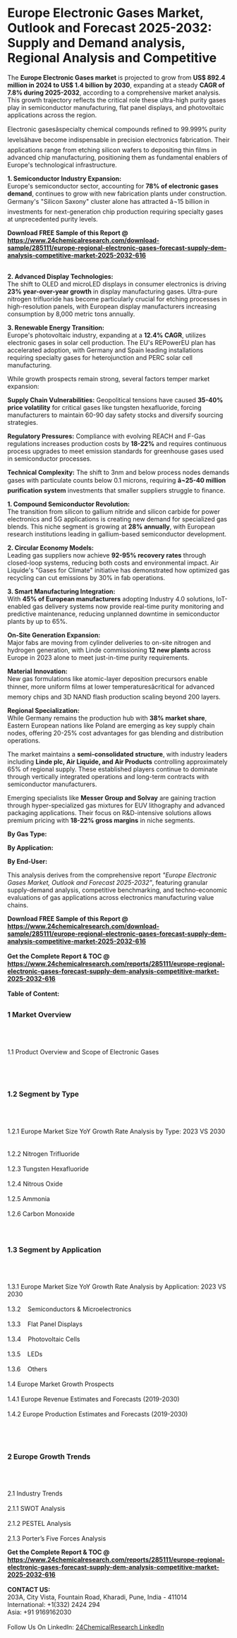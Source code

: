 <h1>Europe Electronic Gases Market, Outlook and Forecast 2025-2032: Supply and Demand analysis, Regional Analysis and Competitive</h1><p>The <strong>Europe Electronic Gases market</strong> is projected to grow from <strong>US$ 892.4 million in 2024 to US$ 1.4 billion by 2030</strong>, expanding at a steady <strong>CAGR of 7.8% during 2025-2032</strong>, according to a comprehensive market analysis. This growth trajectory reflects the critical role these ultra-high purity gases play in semiconductor manufacturing, flat panel displays, and photovoltaic applications across the region.</p><p>Electronic gasesâspecialty chemical compounds refined to 99.999% purity levelsâhave become indispensable in precision electronics fabrication. Their applications range from etching silicon wafers to depositing thin films in advanced chip manufacturing, positioning them as fundamental enablers of Europe's technological infrastructure.</p><p><strong>1. Semiconductor Industry Expansion:</strong><br>
Europe's semiconductor sector, accounting for <strong>78% of electronic gases demand</strong>, continues to grow with new fabrication plants under construction. Germany's "Silicon Saxony" cluster alone has attracted â¬15 billion in investments for next-generation chip production requiring specialty gases at unprecedented purity levels.</p><div><b>Download FREE Sample of this Report @ 
            <a href="https://www.24chemicalresearch.com/download-sample/285111/europe-regional-electronic-gases-forecast-supply-dem-analysis-competitive-market-2025-2032-616">
            https://www.24chemicalresearch.com/download-sample/285111/europe-regional-electronic-gases-forecast-supply-dem-analysis-competitive-market-2025-2032-616</a></b></div><br><p><strong>2. Advanced Display Technologies:</strong><br>
The shift to OLED and microLED displays in consumer electronics is driving <strong>23% year-over-year growth</strong> in display manufacturing gases. Ultra-pure nitrogen trifluoride has become particularly crucial for etching processes in high-resolution panels, with European display manufacturers increasing consumption by 8,000 metric tons annually.</p><p><strong>3. Renewable Energy Transition:</strong><br>
Europe's photovoltaic industry, expanding at a <strong>12.4% CAGR</strong>, utilizes electronic gases in solar cell production. The EU's REPowerEU plan has accelerated adoption, with Germany and Spain leading installations requiring specialty gases for heterojunction and PERC solar cell manufacturing.</p><p>While growth prospects remain strong, several factors temper market expansion:</p><p><strong>Supply Chain Vulnerabilities:</strong> Geopolitical tensions have caused <strong>35-40% price volatility</strong> for critical gases like tungsten hexafluoride, forcing manufacturers to maintain 60-90 day safety stocks and diversify sourcing strategies.</p><p><strong>Regulatory Pressures:</strong> Compliance with evolving REACH and F-Gas regulations increases production costs by <strong>18-22%</strong> and requires continuous process upgrades to meet emission standards for greenhouse gases used in semiconductor processes.</p><p><strong>Technical Complexity:</strong> The shift to 3nm and below process nodes demands gases with particulate counts below 0.1 microns, requiring <strong>â¬25-40 million purification system</strong> investments that smaller suppliers struggle to finance.</p><p><strong>1. Compound Semiconductor Revolution:</strong><br>
The transition from silicon to gallium nitride and silicon carbide for power electronics and 5G applications is creating new demand for specialized gas blends. This niche segment is growing at <strong>28% annually</strong>, with European research institutions leading in gallium-based semiconductor development.</p><p><strong>2. Circular Economy Models:</strong><br>
Leading gas suppliers now achieve <strong>92-95% recovery rates</strong> through closed-loop systems, reducing both costs and environmental impact. Air Liquide's "Gases for Climate" initiative has demonstrated how optimized gas recycling can cut emissions by 30% in fab operations.</p><p><strong>3. Smart Manufacturing Integration:</strong><br>
With <strong>45% of European manufacturers</strong> adopting Industry 4.0 solutions, IoT-enabled gas delivery systems now provide real-time purity monitoring and predictive maintenance, reducing unplanned downtime in semiconductor plants by up to 65%.</p><p><strong>On-Site Generation Expansion:</strong><br>
	Major fabs are moving from cylinder deliveries to on-site nitrogen and hydrogen generation, with Linde commissioning <strong>12 new plants</strong> across Europe in 2023 alone to meet just-in-time purity requirements.</p><p><strong>Material Innovation:</strong><br>
	New gas formulations like atomic-layer deposition precursors enable thinner, more uniform films at lower temperaturesâcritical for advanced memory chips and 3D NAND flash production scaling beyond 200 layers.</p><p><strong>Regional Specialization:</strong><br>
	While Germany remains the production hub with <strong>38% market share</strong>, Eastern European nations like Poland are emerging as key supply chain nodes, offering 20-25% cost advantages for gas blending and distribution operations.</p><p>The market maintains a <strong>semi-consolidated structure</strong>, with industry leaders including <strong>Linde plc, Air Liquide, and Air Products</strong> controlling approximately 65% of regional supply. These established players continue to dominate through vertically integrated operations and long-term contracts with semiconductor manufacturers.</p><p>Emerging specialists like <strong>Messer Group and Solvay</strong> are gaining traction through hyper-specialized gas mixtures for EUV lithography and advanced packaging applications. Their focus on R&amp;D-intensive solutions allows premium pricing with <strong>18-22% gross margins</strong> in niche segments.</p><p><strong>By Gas Type:</strong></p><p><strong>By Application:</strong></p><p><strong>By End-User:</strong></p><p>This analysis derives from the comprehensive report <em>"Europe Electronic Gases Market, Outlook and Forecast 2025-2032"</em>, featuring granular supply-demand analysis, competitive benchmarking, and techno-economic evaluations of gas applications across electronics manufacturing value chains.</p><div><b>Download FREE Sample of this Report @ 
            <a href="https://www.24chemicalresearch.com/download-sample/285111/europe-regional-electronic-gases-forecast-supply-dem-analysis-competitive-market-2025-2032-616">
            https://www.24chemicalresearch.com/download-sample/285111/europe-regional-electronic-gases-forecast-supply-dem-analysis-competitive-market-2025-2032-616</a></b></div><br><div><b>Get the Complete Report & TOC @ 
            <a href="https://www.24chemicalresearch.com/reports/285111/europe-regional-electronic-gases-forecast-supply-dem-analysis-competitive-market-2025-2032-616">
            https://www.24chemicalresearch.com/reports/285111/europe-regional-electronic-gases-forecast-supply-dem-analysis-competitive-market-2025-2032-616</a></b></div><br>
            <b>Table of Content:</b><p><h2><span style="font-size:16px"><strong>1 Market Overview&nbsp;&nbsp; &nbsp;</strong></span></h2><br />
<br />
<p>1.1 Product Overview and Scope of Electronic Gases&nbsp;</p><br />
<br />
<h2><strong><span style="font-size:16px">1.2 Segment by Type&nbsp;&nbsp; &nbsp;</span></strong></h2><br />
<br />
<p>1.2.1 Europe Market Size YoY Growth Rate Analysis by Type: 2023 VS 2030&nbsp;&nbsp; &nbsp;<br /><br />
1.2.2 Nitrogen Trifluoride&nbsp;&nbsp; &nbsp;<br /><br />
1.2.3 Tungsten Hexafluoride<br /><br />
1.2.4 Nitrous Oxide<br /><br />
1.2.5 Ammonia<br /><br />
1.2.6 Carbon Monoxide<br /><br />
<br />
<h2><span style="font-size:16px"><strong>1.3 Segment by Application&nbsp;&nbsp;</strong></span></h2><br />
<br />
<p>1.3.1 Europe Market Size YoY Growth Rate Analysis by Application: 2023 VS 2030&nbsp;&nbsp; &nbsp;<br /><br />
1.3.2&nbsp;&nbsp; &nbsp;Semiconductors & Microelectronics<br /><br />
1.3.3&nbsp;&nbsp; &nbsp;Flat Panel Displays<br /><br />
1.3.4&nbsp;&nbsp; &nbsp;Photovoltaic Cells<br /><br />
1.3.5&nbsp;&nbsp; &nbsp;LEDs<br /><br />
1.3.6&nbsp;&nbsp; &nbsp;Others<br /><br />
1.4 Europe Market Growth Prospects&nbsp;&nbsp; &nbsp;<br /><br />
1.4.1 Europe Revenue Estimates and Forecasts (2019-2030)&nbsp;&nbsp; &nbsp;<br /><br />
1.4.2 Europe Production Estimates and Forecasts (2019-2030)&nbsp;&nbsp;</p><br />
<br />
<h2><span style="font-size:16px"><strong>2 Europe Growth Trends&nbsp;&nbsp; &nbsp;</strong></span></h2><br />
<br />
<p>2.1 Industry Trends&nbsp;&nbsp; &nbsp;<br /><br />
2.1.1 SWOT Analysis&nbsp;&nbsp; &nbsp;<br /><br />
2.1.2 PESTEL Analysis&nbsp;&nbsp; &nbsp;<br /><br />
2.1.3 Porter&rsquo;s Five Forces Analysis&nbsp;&nbsp; &nbsp;<br </p><div><b>Get the Complete Report & TOC @ 
            <a href="https://www.24chemicalresearch.com/reports/285111/europe-regional-electronic-gases-forecast-supply-dem-analysis-competitive-market-2025-2032-616">
            https://www.24chemicalresearch.com/reports/285111/europe-regional-electronic-gases-forecast-supply-dem-analysis-competitive-market-2025-2032-616</a></b></div><br><b>CONTACT US:</b><br>
            203A, City Vista, Fountain Road, Kharadi, Pune, India - 411014<br>
            International: +1(332) 2424 294<br>
            Asia: +91 9169162030 <br><br>
            Follow Us On LinkedIn: <a href="https://www.linkedin.com/company/24chemicalresearch/">24ChemicalResearch LinkedIn</a>